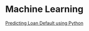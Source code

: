 # Machine Learning

[Predicting Loan Default using Python](https://github.com/hai-dong-pham/Loan-Default-Prediction/blob/main/Loan%20Default%20Prediction.ipynb)
